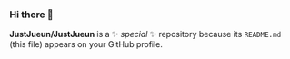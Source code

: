 ### Hi there 👋

**JustJueun/JustJueun** is a ✨ _special_ ✨ repository because its `README.md` (this file) appears on your GitHub profile.



<!--
### I can...
- 🌱 I’m currently learning... **Security**
**JustJueun/JustJueun** is a ✨ _special_ ✨ repository because its `README.md` (this file) appears on your GitHub profile.
Here are some ideas to get you started:

- 🔭 I’m currently working on ...

- 👯 I’m looking to collaborate on ...
- 🤔 I’m looking for help with ...
- 💬 Ask me about ...
- 📫 How to reach me: ...
- 😄 Pronouns: ...
- ⚡ Fun fact: ...
-->
